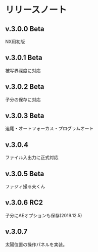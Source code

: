 # リリースノート

## v.3.0.0 Beta    

NX用初版

## v.3.0.1 Beta

被写界深度に対応


## v.3.0.2 Beta

子分の保存に対応

## v.3.0.3 Beta

追尾・オートフォーカス・プログラムオート

## v.3.0.4

ファイル入出力に正式対応

## v.3.0.5 Beta

ファジィ撮る夫くん

## v.3.0.6 RC2

子分にAEオプションも保存(2019.12.5)

## v.3.0.7

太陽位置の操作パネルを実装。
